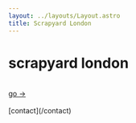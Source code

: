 ```yaml
---
layout: ../layouts/Layout.astro
title: Scrapyard London
---
```


# scrapyard london
<br>
<a href="https://scrapyard.hackclub.com">go →</a>

<div data-fillout-id="qBziF1kSNcus" data-fillout-embed-type="popup" data-fillout-button-text="Register Interest" data-fillout-dynamic-resize data-fillout-button-color="#000000" data-fillout-inherit-parameters data-fillout-domain="forms.hackclub.com" data-fillout-popup-size="medium"></div><script src="https://server.fillout.com/embed/v1/"></script>
<br>
[contact](/contact)
